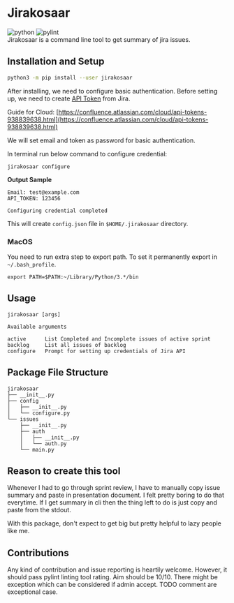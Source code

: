 # Jirakosaar
![python](https://img.shields.io/badge/python-3.6%20%7C%203.7%20%7C%203.8-blue) ![pylint](https://img.shields.io/badge/pylint-9.70-brightgreen)  
Jirakosaar is a command line tool to get summary of jira issues.

## Installation and Setup
```bash
python3 -m pip install --user jirakosaar
```
After installing, we need to configure basic authentication. Before setting up, we need to create [API Token](https://id.atlassian.com/manage-profile/security/api-tokens) from Jira.

Guide for Cloud: [https://confluence.atlassian.com/cloud/api-tokens-938839638.html](https://confluence.atlassian.com/cloud/api-tokens-938839638.html)

We will set email and token as password for basic authentication.

In terminal run below command to configure credential:
```
jirakosaar configure
```
__Output Sample__
```
Email: test@example.com
API_TOKEN: 123456

Configuring credential completed
```

This will create `config.json` file in `$HOME/.jirakosaar` directory.

### MacOS
You need to run extra step to export path. To set it permanently export in `~/.bash_profile`.
```
export PATH=$PATH:~/Library/Python/3.*/bin
```

## Usage
```
jirakosaar [args]

Available arguments

active      List Completed and Incomplete issues of active sprint
backlog     List all issues of backlog
configure   Prompt for setting up credentials of Jira API
```

## Package File Structure
```
jirakosaar
├── __init__.py
├── config
│   ├── __init__.py
│   └── configure.py
└── issues
    ├── __init__.py
    ├── auth
    │   ├── __init__.py
    │   └── auth.py
    └── main.py
```

## Reason to create this tool
Whenever I had to go through sprint review, I have to manually copy issue summary and paste in presentation document. I felt pretty boring to do that everytime. If I get summary in cli then the thing left to do is just copy and paste from the stdout.

With this package, don't expect to get big but pretty helpful to lazy people like me.


## Contributions
Any kind of contribution and issue reporting is heartily welcome. However, it should pass pylint linting tool rating. Aim should be 10/10. There might be exception which can be considered if admin accept. TODO comment are exceptional case.
